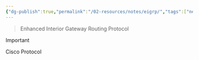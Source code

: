 ```yaml
---
{"dg-publish":true,"permalink":"/02-resources/notes/eigrp/","tags":["netzwerk/protocol"],"noteIcon":"","updated":"2025-07-12T13:31:41.000+02:00"}
---
```


> Enhanced Interior Gateway Routing Protocol

>[!important] 
>Cisco Protocol

